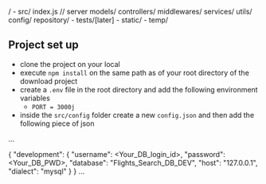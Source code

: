 /
    - src/
        index.js // server 
        models/
        controllers/
        middlewares/
        services/
        utils/
        config/
        repository/
    - tests/[later]
    - static/
    - temp/


    
## Project set up
- clone the project on your local
- execute `npm install` on the same path as of your root directory of the download project
- create a `.env` file in the root directory and add the following environment variables 
    - `PORT = 3000j`
- inside the `src/config` folder create a new `config.json` and then add the following piece of json

...

{
  "development": {
    "username": <Your_DB_login_id>,
    "password": <Your_DB_PWD>,
    "database": "Flights_Search_DB_DEV",
    "host": "127.0.0.1",
    "dialect": "mysql"
  }
}
...